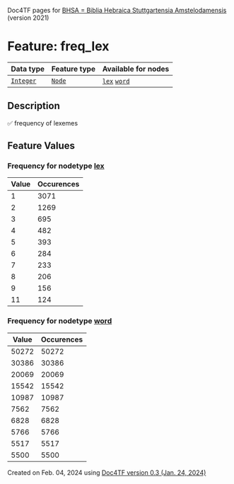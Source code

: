 Doc4TF pages for [BHSA = Biblia Hebraica Stuttgartensia Amstelodamensis](https://github.com/etcbc/BHSA/tree/master/tf) (version 2021)
# Feature: freq_lex
Data type|Feature type|Available for nodes
---|---|---
[`Integer`](featurebydatatype.md#integer)|[`Node`](featurebytype.md#node)| [`lex`](featurebynodetype.md#lex)  [`word`](featurebynodetype.md#word) 
## Description
✅ frequency of lexemes
## Feature Values
### Frequency for nodetype [lex](featurebynodetype.md#lex)
Value|Occurences
---|---
1|3071
2|1269
3|695
4|482
5|393
6|284
7|233
8|206
9|156
11|124
### Frequency for nodetype [word](featurebynodetype.md#word)
Value|Occurences
---|---
50272|50272
30386|30386
20069|20069
15542|15542
10987|10987
7562|7562
6828|6828
5766|5766
5517|5517
5500|5500
 

Created on Feb. 04, 2024 using [Doc4TF  version 0.3 (Jan. 24, 2024)](https://github.com/tonyjurg/Doc4TF) 